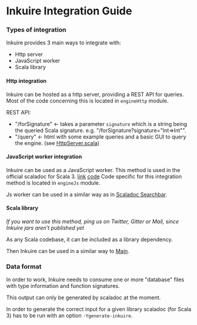 # Inkuire Integration Guide

### Types of integration

Inkuire provides 3 main ways to integrate with:
- Http server
- JavaScript worker
- Scala library

#### Http integration

Inkuire can be hosted as a http server, providing a REST API for queries.
Most of the code concerning this is located in `engineHttp` module.

REST API:
- "/forSignature" <- takes a parameter `signature` which is a string being the queried Scala signature. e.g. "/forSignature?signature="Int=>Int"".
- "/query" <- html with some example queries and a basic GUI to query the engine.
(see [HttpServer.scala](/http/src/main/scala/org/virtuslab/inkuire/engine/http/http/HttpServer.scala))

#### JavaScript worker integration

Inkuire can be used as a JavaScript worker. This method is used in the official scaladoc for Scala 3. [link](https://dotty.epfl.ch/api/index.html) [code](https://github.com/lampepfl/dotty/tree/main/scaladoc)
Code specific for this integration method is located in `engineJs` module.

Js worker can be used in a similar way as in [Scaladoc Searchbar](https://github.com/lampepfl/dotty/blob/main/scaladoc-js/main/src/searchbar/engine/InkuireJSSearchEngine.scala).

#### Scala library

*If you want to use this method, ping us on Twitter, Gitter or Mail, since Inkuire jars aren't published yet*

As any Scala codebase, it can be included as a library dependency.

Then Inkuire can be used in a similar way to [Main](/http/src/main/scala/org/virtuslab/inkuire/engine/http/Main.scala).

### Data format

In order to work, Inkuire needs to consume one or more "database" files with type information and function signatures.

This output can only be generated by scaladoc at the moment.

In order to generate the correct input for a given library scaladoc (for Scala 3) has to be run with an option `-Ygenerate-inkuire`.
